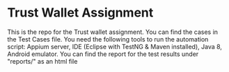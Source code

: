 # Trust Wallet Assignment
This is the repo for the Trust wallet assignment. You can find the cases in the Test Cases file. 
You need the following tools to run the automation script: Appium server, IDE (Eclipse with TestNG & Maven installed), Java 8, Android emulator.
You can find the report for the test results under "reports/" as an html file 

